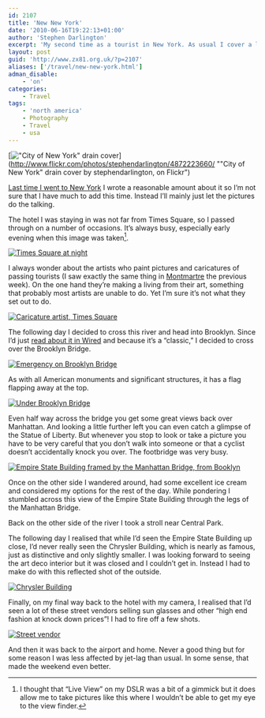 ```yaml
---
id: 2107
title: 'New New York'
date: '2010-06-16T19:22:13+01:00'
author: 'Stephen Darlington'
excerpt: 'My second time as a tourist in New York. As usual I cover a lot of ground.'
layout: post
guid: 'http://www.zx81.org.uk/?p=2107'
aliases: ['/travel/new-new-york.html']
adman_disable:
    - 'on'
categories:
    - Travel
tags:
    - 'north america'
    - Photography
    - Travel
    - usa
---
```


[!["City of New York" drain cover](https://i0.wp.com/farm5.staticflickr.com/4099/4872223660_355d42a61c.jpg?resize=500%2C333)](http://www.flickr.com/photos/stephendarlington/4872223660/ ""City of New York" drain cover by stephendarlington, on Flickr")

[Last time I went to New York](/travel/new-york-2006.html) I wrote a reasonable amount about it so I’m not sure that I have much to add this time. Instead I’ll mainly just let the pictures do the talking.

The hotel I was staying in was not far from Times Square, so I passed through on a number of occasions. It’s always busy, especially early evening when this image was taken[^1].

[![Times Square at night](https://i0.wp.com/farm5.staticflickr.com/4095/4872224692_8d2bd30e19.jpg?resize=500%2C333)](http://www.flickr.com/photos/stephendarlington/4872224692/ "Times Square at night by stephendarlington, on Flickr")

I always wonder about the artists who paint pictures and caricatures of passing tourists (I saw exactly the same thing in [Montmartre](/travel/paris-part-deux.html) the previous week). On the one hand they’re making a living from their art, something that probably most artists are unable to do. Yet I’m sure it’s not what they set out to do.

[![Caricature artist, Times Square](https://i0.wp.com/farm5.staticflickr.com/4139/4872225234_83f8452697.jpg?resize=500%2C333)](http://www.flickr.com/photos/stephendarlington/4872225234/ "Caricature artist, Times Square by stephendarlington, on Flickr")

The following day I decided to cross this river and head into Brooklyn. Since I’d just [read about it in Wired](http://www.wired.com/thisdayintech/2010/05/0524brooklyn-bridge-opens/) and because it’s a “classic,” I decided to cross over the Brooklyn Bridge.

[![Emergency on Brooklyn Bridge](https://i0.wp.com/farm5.staticflickr.com/4082/4872225422_0b437be069.jpg?resize=500%2C333)](http://www.flickr.com/photos/stephendarlington/4872225422/ "Emergency on Brooklyn Bridge by stephendarlington, on Flickr")

As with all American monuments and significant structures, it has a flag flapping away at the top.

[![Under Brooklyn Bridge](https://i0.wp.com/farm5.staticflickr.com/4093/4872225742_02ee58a1e1.jpg?resize=500%2C333)](http://www.flickr.com/photos/stephendarlington/4872225742/ "Under Brooklyn Bridge by stephendarlington, on Flickr")

Even half way across the bridge you get some great views back over Manhattan. And looking a little further left you can even catch a glimpse of the Statue of Liberty. But whenever you stop to look or take a picture you have to be very careful that you don’t walk into someone or that a cyclist doesn’t accidentally knock you over. The footbridge was very busy.

[![Empire State Building framed by the Manhattan Bridge, from Booklyn](https://i0.wp.com/farm5.staticflickr.com/4121/4872226058_435bbcd582.jpg?resize=333%2C500)](http://www.flickr.com/photos/stephendarlington/4872226058/ "Empire State Building framed by the Manhattan Bridge, from Booklyn by stephendarlington, on Flickr")

Once on the other side I wandered around, had some excellent ice cream and considered my options for the rest of the day. While pondering I stumbled across this view of the Empire State Building through the legs of the Manhattan Bridge.

Back on the other side of the river I took a stroll near Central Park.

The following day I realised that while I’d seen the Empire State Building up close, I’d never really seen the Chrysler Building, which is nearly as famous, just as distinctive and only slightly smaller. I was looking forward to seeing the art deco interior but it was closed and I couldn’t get in. Instead I had to make do with this reflected shot of the outside.

[![Chrysler Building](https://i0.wp.com/farm5.staticflickr.com/4135/4872226370_59903b8d43.jpg?resize=500%2C333)](http://www.flickr.com/photos/stephendarlington/4872226370/ "Chrysler Building by stephendarlington, on Flickr")

Finally, on my final way back to the hotel with my camera, I realised that I’d seen a lot of these street vendors selling sun glasses and other “high end fashion at knock down prices”! I had to fire off a few shots.

[![Street vendor](https://i0.wp.com/farm5.staticflickr.com/4139/4872257126_91515eaac3.jpg?resize=500%2C333)](http://www.flickr.com/photos/stephendarlington/4872257126/ "Street vendor by stephendarlington, on Flickr")

And then it was back to the airport and home. Never a good thing but for some reason I was less affected by jet-lag than usual. In some sense, that made the weekend even better.
[^1]: I thought that “Live View” on my DSLR was a bit of a gimmick but it does allow me to take pictures like this where I wouldn’t be able to get my eye to the view finder.
